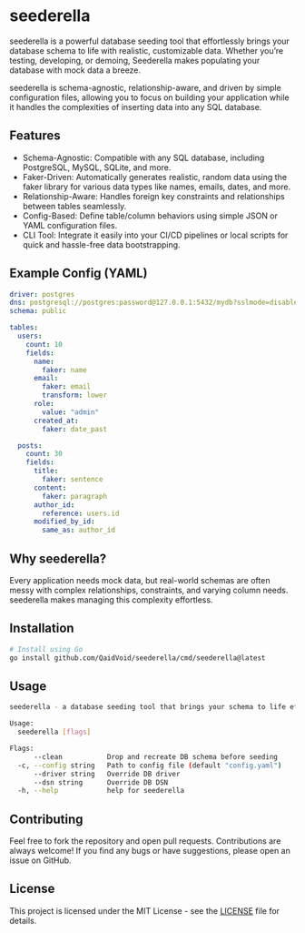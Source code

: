 # seederella
seederella is a powerful database seeding tool that effortlessly brings your
database schema to life with realistic, customizable data. Whether you’re
testing, developing, or demoing, Seederella makes populating your database with
mock data a breeze.

seederella is schema-agnostic, relationship-aware, and driven by simple
configuration files, allowing you to focus on building your application while
it handles the complexities of inserting data into any SQL database.

## Features
- Schema-Agnostic: Compatible with any SQL database, including PostgreSQL, MySQL, SQLite, and more.
- Faker-Driven: Automatically generates realistic, random data using the faker library for various data types like names, emails, dates, and more.
- Relationship-Aware: Handles foreign key constraints and relationships between tables seamlessly.
- Config-Based: Define table/column behaviors using simple JSON or YAML configuration files.
- CLI Tool: Integrate it easily into your CI/CD pipelines or local scripts for quick and hassle-free data bootstrapping.

## Example Config (YAML)
```yaml
driver: postgres
dns: postgresql://postgres:password@127.0.0.1:5432/mydb?sslmode=disable
schema: public

tables:
  users:
    count: 10
    fields:
      name:
        faker: name
      email:
        faker: email
        transform: lower
      role:
        value: "admin"
      created_at:
        faker: date_past

  posts:
    count: 30
    fields:
      title:
        faker: sentence
      content:
        faker: paragraph
      author_id:
        reference: users.id
      modified_by_id:
        same_as: author_id
```

## Why seederella?
Every application needs mock data, but real-world schemas are often messy with
complex relationships, constraints, and varying column needs. seederella makes
managing this complexity effortless.

## Installation
```sh
# Install using Go
go install github.com/QaidVoid/seederella/cmd/seederella@latest
```

## Usage
```sh
seederella - a database seeding tool that brings your schema to life effortlessly and efficiently

Usage:
  seederella [flags]

Flags:
      --clean           Drop and recreate DB schema before seeding
  -c, --config string   Path to config file (default "config.yaml")
      --driver string   Override DB driver
      --dsn string      Override DB DSN
  -h, --help            help for seederella
```

## Contributing
Feel free to fork the repository and open pull requests. Contributions are
always welcome! If you find any bugs or have suggestions, please open an issue
on GitHub.

## License
This project is licensed under the MIT License - see the [LICENSE](LICENSE) file for details.
